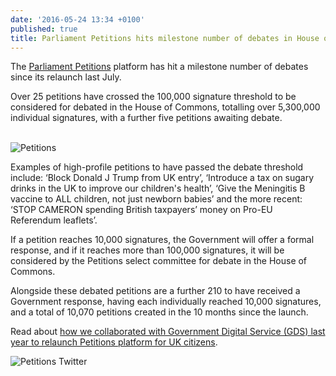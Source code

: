 ```yaml
---
date: '2016-05-24 13:34 +0100'
published: true
title: Parliament Petitions hits milestone number of debates in House of Commons
---
```

The [Parliament Petitions](https://petition.parliament.uk/) platform has hit a milestone number of debates since its relaunch last July.<br/>

Over 25 petitions have crossed the 100,000 signature threshold to be considered for debated in the House of Commons, totalling over 5,300,000 individual signatures, with a further five petitions awaiting debate.<br/>
<br/>

![Petitions](https://s3-eu-west-1.amazonaws.com/unboxed-web-image-uploader/cb3dcd15d660e645c6a7c056e2c7694b.PNG)

Examples of high-profile petitions to have passed the debate threshold include: ‘Block Donald J Trump from UK entry’, ‘Introduce a tax on sugary drinks in the UK to improve our children's health’, ‘Give the Meningitis B vaccine to ALL children, not just newborn babies’ and the more recent: ‘STOP CAMERON spending British taxpayers’ money on Pro-EU Referendum leaflets’.<br/>

If a petition reaches 10,000 signatures, the Government will offer a formal response, and if it reaches more than 100,000 signatures, it will be considered by the Petitions select committee for debate in the House of Commons.<br/>

Alongside these debated petitions are a further 210 to have received a Government response, having each individually reached 10,000 signatures, and a total of 10,070 petitions created in the 10 months since the launch.<br/>

Read about [how we collaborated with Government Digital Service (GDS) last year to relaunch Petitions platform for UK citizens](https://unboxed.co/product-stories/petitions/).<br/>

![Petitions Twitter](https://s3-eu-west-1.amazonaws.com/unboxed-web-image-uploader/6924e7c408310a5b3f40f7e089096a6a.PNG)
